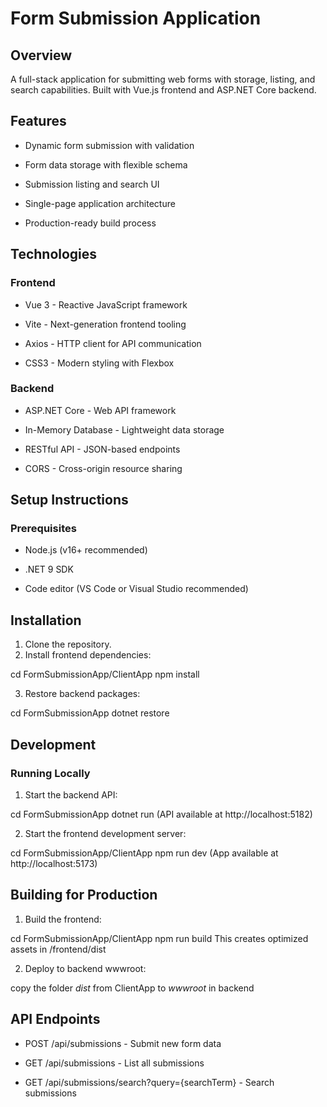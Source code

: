 ﻿# Form Submission Application

## Overview
A full-stack application for submitting web forms with storage, listing, and search capabilities. Built with Vue.js frontend and ASP.NET Core backend.

## Features
- Dynamic form submission with validation

- Form data storage with flexible schema

- Submission listing and search UI

- Single-page application architecture

- Production-ready build process

## Technologies
### Frontend
+ Vue 3 - Reactive JavaScript framework

+ Vite - Next-generation frontend tooling

+ Axios - HTTP client for API communication

+ CSS3 - Modern styling with Flexbox

### Backend
+ ASP.NET Core - Web API framework

+ In-Memory Database - Lightweight data storage

+ RESTful API - JSON-based endpoints
 
+ CORS - Cross-origin resource sharing

## Setup Instructions
### Prerequisites
- Node.js (v16+ recommended)

- .NET 9 SDK

- Code editor (VS Code or Visual Studio recommended)

## Installation
1. Clone the repository.
2. Install frontend dependencies: 

cd FormSubmissionApp/ClientApp
npm install

3. Restore backend packages:

cd FormSubmissionApp
dotnet restore

## Development
### Running Locally
1. Start the backend API:

cd FormSubmissionApp
dotnet run
(API available at http://localhost:5182)

2. Start the frontend development server:

cd FormSubmissionApp/ClientApp
npm run dev
(App available at http://localhost:5173)

## Building for Production
1. Build the frontend:

cd FormSubmissionApp/ClientApp
npm run build
This creates optimized assets in /frontend/dist

2. Deploy to backend wwwroot:

copy the folder *dist* from ClientApp to *wwwroot* in backend

## API Endpoints
- POST /api/submissions - Submit new form data

- GET /api/submissions - List all submissions

- GET /api/submissions/search?query={searchTerm} - Search submissions
